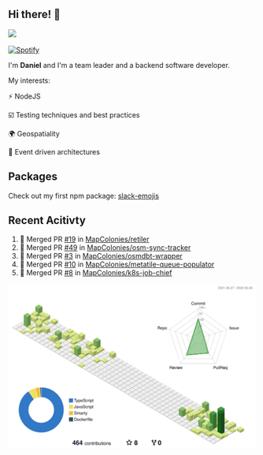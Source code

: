 ## Hi there! 👋

<p>
  <img src="https://github-readme-stats.vercel.app/api?username=syncush&theme=tokyonight">
</p>

[![Spotify](https://novatorem-rust.vercel.app/api/spotify)](https://open.spotify.com/user/syncush)

I'm **Daniel** and I'm a team leader and a backend software developer.

My interests:

⚡ NodeJS

☑️ Testing techniques and best practices

🌍 Geospatiality

🧠 Event driven architectures

## Packages
Check out my first npm package: [slack-emojis](https://www.npmjs.com/package/slack-emojis)

## Recent Acitivty
<!--START_SECTION:activity-->
1. 🎉 Merged PR [#19](https://github.com/MapColonies/retiler/pull/19) in [MapColonies/retiler](https://github.com/MapColonies/retiler)
2. 🎉 Merged PR [#49](https://github.com/MapColonies/osm-sync-tracker/pull/49) in [MapColonies/osm-sync-tracker](https://github.com/MapColonies/osm-sync-tracker)
3. 🎉 Merged PR [#3](https://github.com/MapColonies/osmdbt-wrapper/pull/3) in [MapColonies/osmdbt-wrapper](https://github.com/MapColonies/osmdbt-wrapper)
4. 🎉 Merged PR [#10](https://github.com/MapColonies/metatile-queue-populator/pull/10) in [MapColonies/metatile-queue-populator](https://github.com/MapColonies/metatile-queue-populator)
5. 🎉 Merged PR [#8](https://github.com/MapColonies/k8s-job-chief/pull/8) in [MapColonies/k8s-job-chief](https://github.com/MapColonies/k8s-job-chief)
<!--END_SECTION:activity-->

![contrib](./profile-3d-contrib/profile-green-animate.svg)
